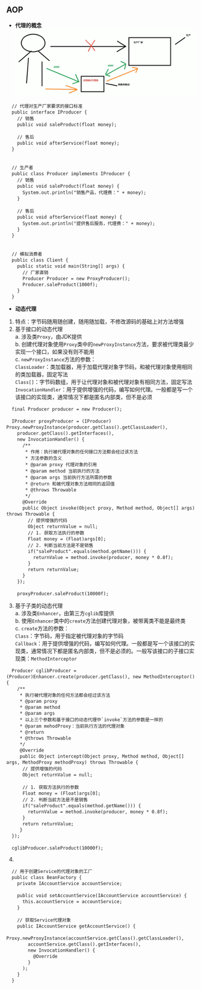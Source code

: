 ## AOP
- **代理的概念**  
![](./Pics/代理.png) 
```
  // 代理对生产厂家要求的接口标准  
  public interface IProducer {
    // 销售
    public void saleProduct(float money);
    
    // 售后
    public void afterService(float money);
  }
  
  
  // 生产者
  public class Producer implements IProducer {
    // 销售
    public void saleProduct(float money) {
      System.out.println("销售产品，代理费：" + money);
    }
    
    // 售后
    public void afterService(float money) {
      System.out.println("提供售后服务，代理费：" + money);
    }
  }
  
  
  // 模拟消费者
  public class Client {
    public static void main(String[] args) {
      // 厂家直销
      Producer Producer = new ProxyProducer();
      Producer.saleProduct(1000f);
    }
  }
```  
- **动态代理**  
1. 特点：字节码随用随创建，随用随加载，不修改源码的基础上对方法增强  
2. 基于接口的动态代理  
a. 涉及类`Proxy`，由JDK提供  
b. 创建代理对象使用`Proxy`类中的`newProxyInstance`方法，要求被代理类最少实现一个接口，如果没有则不能用  
c. `newProxyInstance`方法的参数：  
`ClassLoader`：类加载器，用于加载代理对象字节码，和被代理对象使用相同的类加载器，固定写法  
`Class[]`：字节码数组，用于让代理对象和被代理对象有相同方法，固定写法  
`InvocationHandler`：用于提供增强的代码，编写如何代理。一般都是写一个该接口的实现类，通常情况下都是匿名内部类，但不是必须  
```
  final Producer producer = new Producer();

  IProducer proxyProducer = (IProducer) Proxy.newProxyInstance(producer.getClass().getClassLoader(), 
    producer.getClass().getInterfaces(), 
    new InvocationHandler() {
      /**
       * 作用：执行被代理对象的任何接口方法都会经过该方法
       * 方法参数的含义
       * @param proxy 代理对象的引用
       * @param method 当前执行的方法
       * @param args 当前执行方法所需的参数
       * @return 和被代理对象方法相同的返回值
       * @throws Throwable
       */
      @Override
      public Object invoke(Object proxy, Method method, Object[] args) throws Throwable {
        // 提供增强的代码
        Object returnValue = null;
        // 1. 获取方法执行的参数
        Float money = (Float)args[0];
        // 2. 判断当前方法是不是销售
        if("saleProduct".equals(method.getName())) {
          returnValue = method.invoke(producer, money * 0.8f);
        }
        return returnValue;
      }
    });
    
    proxyProducer.saleProduct(10000f);
```
3. 基于子类的动态代理  
a. 涉及类`Enhancer`，由第三方`cglib`库提供  
b. 使用`Enhancer`类中的`create`方法创建代理对象，被带离类不能是最终类  
c. `create`方法的参数：  
`Class`：字节码，用于指定被代理对象的字节码  
`Callback`：用于提供增强的代码，编写如何代理。一般都是写一个该接口的实现类，通常情况下都是匿名内部类，但不是必须的。一般写该接口的子接口实现类：`MethodInterceptor`
```
  Producer cglibProducer = (Producer)Enhancer.create(producer.getClass(), new MethodInterceptor() {
    /**
     * 执行被代理对象的任何方法都会经过该方法
     * @param proxy
     * @param method
     * @param args
     * 以上三个参数和基于接口的动态代理中`invoke`方法的参数是一样的
     * @param mehodProxy：当前执行方法的代理对象 
     * @return 
     * @throws Throwable
     */
     @Override
     public Object intercept(Object proxy, Method method, Object[] args, MethodProxy methodProxy) throws Throwable {
      // 提供增强的代码
      Object returnValue = null;
      
      // 1. 获取方法执行的参数
      Float money = (Float)args[0];
      // 2. 判断当前方法是不是销售
      if("saleProduct".equals(method.getName())) {
        returnValue = method.invoke(producer, money * 0.8f);
      }
      return returnValue;
     }
  });
  
  cglibProducer.saleProduct(10000f);
```
4.  
```
  // 用于创建Service的代理对象的工厂
  public class BeanFactory {
    private IAccountService accountService;
    
    public void setAccountService(IAccountService accountService) {
      this.accountService = accountService;
    }
    
    // 获取Service代理对象
    public IAccountService getAccountService() {
      Proxy.newProxyInstance(accountService.getClass().getClassLoader(),
        accountService.getClass().getInterfaces(),
        new InvocationHandler() {
          @Override
        }
      );
    }
  }
```
